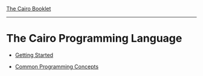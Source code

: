 [The Cairo Booklet](./index.md)

---

# The Cairo Programming Language

- [Getting Started](./getting-started.md)

- [Common Programming Concepts](./common-programming-concepts.md)
